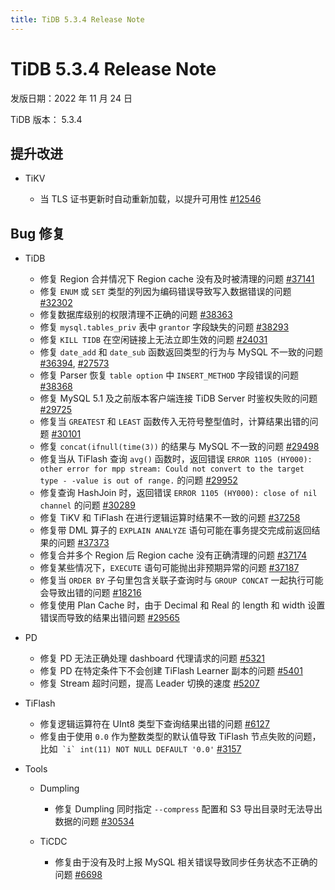 ```yaml
---
title: TiDB 5.3.4 Release Note
---
```


# TiDB 5.3.4 Release Note

发版日期：2022 年 11 月 24 日

TiDB 版本： 5.3.4

## 提升改进

+ TiKV

    - 当 TLS 证书更新时自动重新加载，以提升可用性 [#12546](https://github.com/tikv/tikv/issues/12546)

## Bug 修复

+ TiDB

    - 修复 Region 合并情况下 Region cache 没有及时被清理的问题 [#37141](https://github.com/pingcap/tidb/issues/37141)
    - 修复 `ENUM` 或 `SET` 类型的列因为编码错误导致写入数据错误的问题 [#32302](https://github.com/pingcap/tidb/issues/32302)
    - 修复数据库级别的权限清理不正确的问题 [#38363](https://github.com/pingcap/tidb/issues/38363)
    - 修复 `mysql.tables_priv` 表中 `grantor` 字段缺失的问题 [#38293](https://github.com/pingcap/tidb/issues/38293)
    - 修复 `KILL TIDB` 在空闲链接上无法立即生效的问题 [#24031](https://github.com/pingcap/tidb/issues/24031)
    - 修复 `date_add` 和 `date_sub` 函数返回类型的行为与 MySQL 不一致的问题 [#36394](https://github.com/pingcap/tidb/issues/36394), [#27573](https://github.com/pingcap/tidb/issues/27573)
    - 修复 Parser 恢复 `table option` 中 `INSERT_METHOD` 字段错误的问题 [#38368](https://github.com/pingcap/tidb/issues/38368)
    - 修复 MySQL 5.1 及之前版本客户端连接 TiDB Server 时鉴权失败的问题 [#29725](https://github.com/pingcap/tidb/issues/29725)
    - 修复当 `GREATEST` 和 `LEAST`  函数传入无符号整型值时，计算结果出错的问题 [#30101](https://github.com/pingcap/tidb/issues/30101)
    - 修复 `concat(ifnull(time(3))` 的结果与 MySQL 不一致的问题 [#29498](https://github.com/pingcap/tidb/issues/29498)
    - 修复当从 TiFlash 查询 `avg()` 函数时，返回错误 `ERROR 1105 (HY000): other error for mpp stream: Could not convert to the target type - -value is out of range.` 的问题 [#29952](https://github.com/pingcap/tidb/issues/29952)
    - 修复查询 HashJoin 时，返回错误 `ERROR 1105 (HY000): close of nil channel` 的问题 [#30289](https://github.com/pingcap/tidb/issues/30289)
    - 修复 TiKV 和 TiFlash 在进行逻辑运算时结果不一致的问题 [#37258](https://github.com/pingcap/tidb/issues/37258)
    - 修复带 DML 算子的 `EXPLAIN ANALYZE` 语句可能在事务提交完成前返回结果的问题 [#37373](https://github.com/pingcap/tidb/issues/37373)
    - 修复合并多个 Region 后 Region cache 没有正确清理的问题 [#37174](https://github.com/pingcap/tidb/issues/37174)
    - 修复某些情况下，`EXECUTE` 语句可能抛出非预期异常的问题 [#37187](https://github.com/pingcap/tidb/issues/37187)
    - 修复当 `ORDER BY` 子句里包含关联子查询时与 `GROUP CONCAT` 一起执行可能会导致出错的问题 [#18216](https://github.com/pingcap/tidb/issues/18216)
    - 修复使用 Plan Cache 时，由于 Decimal 和 Real 的 length 和 width 设置错误而导致的结果出错问题 [#29565](https://github.com/pingcap/tidb/issues/29565)

+ PD

    - 修复 PD 无法正确处理 dashboard 代理请求的问题 [#5321](https://github.com/tikv/pd/issues/5321)
    - 修复 PD 在特定条件下不会创建 TiFlash Learner 副本的问题 [#5401](https://github.com/tikv/pd/issues/5401)
    - 修复 Stream 超时问题，提高 Leader 切换的速度 [#5207](https://github.com/tikv/pd/issues/5207)

+ TiFlash

    - 修复逻辑运算符在 UInt8 类型下查询结果出错的问题 [#6127](https://github.com/pingcap/tiflash/issues/6127)
    - 修复由于使用 `0.0` 作为整数类型的默认值导致 TiFlash 节点失败的问题，比如`` `i` int(11) NOT NULL DEFAULT '0.0'`` [#3157](https://github.com/pingcap/tiflash/issues/3157)

+ Tools

    + Dumpling

        - 修复 Dumpling 同时指定 `--compress` 配置和 S3 导出目录时无法导出数据的问题 [#30534](https://github.com/pingcap/tidb/issues/30534)

    + TiCDC

        - 修复由于没有及时上报 MySQL 相关错误导致同步任务状态不正确的问题 [#6698](https://github.com/pingcap/tiflow/issues/6698)
